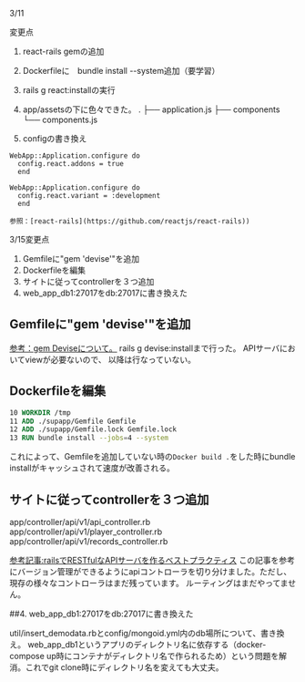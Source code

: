 3/11

変更点
1. react-rails gemの追加
2. Dockerfileに　bundle install --system追加（要学習）
3. rails g react:installの実行
4. app/assetsの下に色々できた。
.
├── application.js
├── components
└── components.js

5. configの書き換え

```config/environments/production
WebApp::Application.configure do
  config.react.addons = true
  end
  ```

  ```config/environments/development
  WebApp::Application.configure do
    config.react.variant = :development
	end

```

	参照：[react-rails](https://github.com/reactjs/react-rails))



3/15変更点

1. Gemfileに"gem 'devise'"を追加
2. Dockerfileを編集
3. サイトに従ってcontrollerを３つ追加
4. web_app_db1:27017をdb:27017に書き換えた


## Gemfileに"gem 'devise'"を追加
[参考：gem Deviseについて。](https://launchschool.com/blog/how-to-use-devise-in-rails-for-authentication)
rails g devise:installまで行った。
APIサーバにおいてviewが必要ないので、
以降は行なっていない。

## Dockerfileを編集

```Dockerfile
10 WORKDIR /tmp
11 ADD ./supapp/Gemfile Gemfile
12 ADD ./supapp/Gemfile.lock Gemfile.lock
13 RUN bundle install --jobs=4 --system
```

これによって、Gemfileを追加していない時の`Docker build .`をした時にbundle installがキャッシュされて速度が改善される。

## サイトに従ってcontrollerを３つ追加
app/controller/api/v1/api_controller.rb
app/controller/api/v1/player_controller.rb
app/controller/api/v1/records_controller.rb

[参考記事:railsでRESTfulなAPIサーバを作るベストプラクティス](https://www.airpair.com/ruby-on-rails/posts/building-a-restful-api-in-a-rails-application)
この記事を参考にバージョン管理ができるようにapiコントローラを切り分けました。ただし、現存の様々なコントローラはまだ残っています。
ルーティングはまだやってません。

##4. web_app_db1:27017をdb:27017に書き換えた

util/insert_demodata.rbとconfig/mongoid.yml内のdb場所について、書き換え。
web_app_db1というアプリのディレクトリ名に依存する（docker-compose up時にコンテナがディレクトリ名で作られるため）という問題を解消。これでgit clone時にディレクトリ名を変えても大丈夫。
